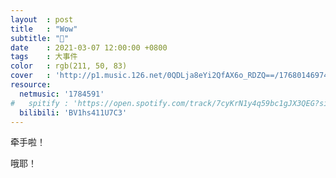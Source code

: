 ```yaml
---
layout  : post
title   : "Wow"
subtitle: "👫"
date    : 2021-03-07 12:00:00 +0800
tags    : 大事件
color   : rgb(211, 50, 83)
cover   : 'http://p1.music.126.net/0QDLja8eYi2QfAX6o_RDZQ==/1768014697464304.jpg'
resource:
  netmusic: '1784591'
#   spitify : 'https://open.spotify.com/track/7cyKrN1y4q59bc1gJX3QEG?si=fdfe4a5f8ad345f7'
  bilibili: 'BV1hs411U7C3'
---
```


牵手啦！

哦耶！
